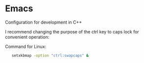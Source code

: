 # Emacs
Configuration for development in C++

I recommend changing the purpose of the ctrl key to caps lock for convenient operation:

Command for Linux:
```bash
   setxkbmap -option "ctrl:swapcaps" &
   ```
